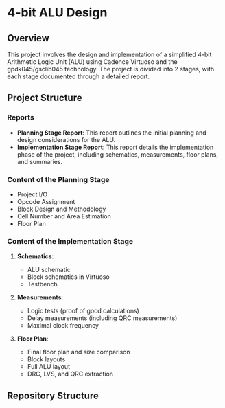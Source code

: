 # 4-bit ALU Design

## Overview

This project involves the design and implementation of a simplified 4-bit Arithmetic Logic Unit (ALU) using Cadence Virtuoso and the gpdk045/gsclib045 technology. The project is divided into 2 stages, with each stage documented through a detailed report.

## Project Structure

### Reports

- **Planning Stage Report**: This report outlines the initial planning and design considerations for the ALU.
- **Implementation Stage Report**: This report details the implementation phase of the project, including schematics, measurements, floor plans, and summaries.

### Content of the Planning Stage
   - Project I/O
   - Opcode Assignment
   - Block Design and Methodology
   - Cell Number and Area Estimation
   - Floor Plan

### Content of the Implementation Stage

1. **Schematics**:
   - ALU schematic
   - Block schematics in Virtuoso
   - Testbench

2. **Measurements**:
   - Logic tests (proof of good calculations)
   - Delay measurements (including QRC measurements)
   - Maximal clock frequency

3. **Floor Plan**:
   - Final floor plan and size comparison
   - Block layouts
   - Full ALU layout
   - DRC, LVS, and QRC extraction

## Repository Structure

